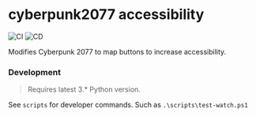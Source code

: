 # cyberpunk2077 accessibility
![CI](https://github.com/rdok/cyberpunk2077-accessibility/workflows/CI/badge.svg)
![CD](https://github.com/rdok/cyberpunk2077-accessibility/workflows/CD/badge.svg)

Modifies Cyberpunk 2077 to map buttons to increase accessibility.

### Development
> Requires latest 3.* Python version.

See `scripts` for developer commands. Such as `.\scripts\test-watch.ps1`
